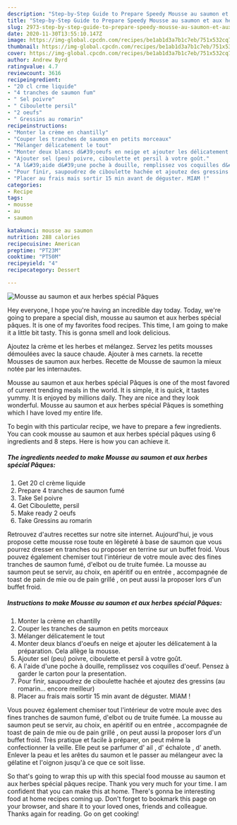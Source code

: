 ```yaml
---
description: "Step-by-Step Guide to Prepare Speedy Mousse au saumon et aux herbes spécial Pâques"
title: "Step-by-Step Guide to Prepare Speedy Mousse au saumon et aux herbes spécial Pâques"
slug: 2973-step-by-step-guide-to-prepare-speedy-mousse-au-saumon-et-aux-herbes-special-paques
date: 2020-11-30T13:55:10.147Z
image: https://img-global.cpcdn.com/recipes/be1ab1d3a7b1c7eb/751x532cq70/mousse-au-saumon-et-aux-herbes-special-paques-photo-principale-de-la-recette.jpg
thumbnail: https://img-global.cpcdn.com/recipes/be1ab1d3a7b1c7eb/751x532cq70/mousse-au-saumon-et-aux-herbes-special-paques-photo-principale-de-la-recette.jpg
cover: https://img-global.cpcdn.com/recipes/be1ab1d3a7b1c7eb/751x532cq70/mousse-au-saumon-et-aux-herbes-special-paques-photo-principale-de-la-recette.jpg
author: Andrew Byrd
ratingvalue: 4.7
reviewcount: 3616
recipeingredient:
- "20 cl crme liquide"
- "4 tranches de saumon fum"
- " Sel poivre"
- " Ciboulette persil"
- "2 oeufs"
- " Gressins au romarin"
recipeinstructions:
- "Monter la crème en chantilly"
- "Couper les tranches de saumon en petits morceaux"
- "Mélanger délicatement le tout"
- "Monter deux blancs d&#39;oeufs en neige et ajouter les délicatement à la préparation. Cela allège la mousse."
- "Ajouter sel (peu) poivre, ciboulette et persil à votre goût."
- "A l&#39;aide d&#39;une poche à douille, remplissez vos coquilles d&#39;oeuf. Pensez à garder le carton pour la presentation."
- "Pour finir, saupoudrez de ciboulette hachée et ajoutez des gressins (au romarin... encore meilleur)"
- "Placer au frais mais sortir 15 min avant de déguster. MIAM !"
categories:
- Recipe
tags:
- mousse
- au
- saumon

katakunci: mousse au saumon 
nutrition: 288 calories
recipecuisine: American
preptime: "PT23M"
cooktime: "PT50M"
recipeyield: "4"
recipecategory: Dessert

---
```



![Mousse au saumon et aux herbes spécial Pâques](https://img-global.cpcdn.com/recipes/be1ab1d3a7b1c7eb/751x532cq70/mousse-au-saumon-et-aux-herbes-special-paques-photo-principale-de-la-recette.jpg)

Hey everyone, I hope you're having an incredible day today. Today, we're going to prepare a special dish, mousse au saumon et aux herbes spécial pâques. It is one of my favorites food recipes. This time, I am going to make it a little bit tasty. This is gonna smell and look delicious.

Ajoutez la crème et les herbes et mélangez. Servez les petits mousses démoulées avec la sauce chaude. Ajouter à mes carnets. la recette Mousses de saumon aux herbes. Recette de Mousse de saumon la mieux notée par les internautes.

Mousse au saumon et aux herbes spécial Pâques is one of the most favored of current trending meals in the world. It is simple, it is quick, it tastes yummy. It is enjoyed by millions daily. They are nice and they look wonderful. Mousse au saumon et aux herbes spécial Pâques is something which I have loved my entire life.


To begin with this particular recipe, we have to prepare a few ingredients. You can cook mousse au saumon et aux herbes spécial pâques using 6 ingredients and 8 steps. Here is how you can achieve it.

<!--inarticleads1-->

##### The ingredients needed to make Mousse au saumon et aux herbes spécial Pâques:

1. Get 20 cl crème liquide
1. Prepare 4 tranches de saumon fumé
1. Take  Sel poivre
1. Get  Ciboulette, persil
1. Make ready 2 oeufs
1. Take  Gressins au romarin


Retrouvez d&#39;autres recettes sur notre site internet. Aujourd&#39;hui, je vous propose cette mousse rose toute en légèreté à base de saumon que vous pourrez dresser en tranches ou proposer en terrine sur un buffet froid. Vous pouvez également chemiser tout l&#39;intérieur de votre moule avec des fines tranches de saumon fumé, d&#39;elbot ou de truite fumée. La mousse au saumon peut se servir, au choix, en apéritif ou en entrée , accompagnée de toast de pain de mie ou de pain grillé , on peut aussi la proposer lors d&#39;un buffet froid. 

<!--inarticleads2-->

##### Instructions to make Mousse au saumon et aux herbes spécial Pâques:

1. Monter la crème en chantilly
1. Couper les tranches de saumon en petits morceaux
1. Mélanger délicatement le tout
1. Monter deux blancs d&#39;oeufs en neige et ajouter les délicatement à la préparation. Cela allège la mousse.
1. Ajouter sel (peu) poivre, ciboulette et persil à votre goût.
1. A l&#39;aide d&#39;une poche à douille, remplissez vos coquilles d&#39;oeuf. Pensez à garder le carton pour la presentation.
1. Pour finir, saupoudrez de ciboulette hachée et ajoutez des gressins (au romarin... encore meilleur)
1. Placer au frais mais sortir 15 min avant de déguster. MIAM !


Vous pouvez également chemiser tout l&#39;intérieur de votre moule avec des fines tranches de saumon fumé, d&#39;elbot ou de truite fumée. La mousse au saumon peut se servir, au choix, en apéritif ou en entrée , accompagnée de toast de pain de mie ou de pain grillé , on peut aussi la proposer lors d&#39;un buffet froid. Très pratique et facile à préparer, on peut même la confectionner la veille. Elle peut se parfumer d&#39; ail , d&#39; échalote , d&#39; aneth. Enlever la peau et les arêtes du saumon et le passer au mélangeur avec la gélatine et l&#39;oignon jusqu&#39;à ce que ce soit lisse. 

So that's going to wrap this up with this special food mousse au saumon et aux herbes spécial pâques recipe. Thank you very much for your time. I am confident that you can make this at home. There's gonna be interesting food at home recipes coming up. Don't forget to bookmark this page on your browser, and share it to your loved ones, friends and colleague. Thanks again for reading. Go on get cooking!
